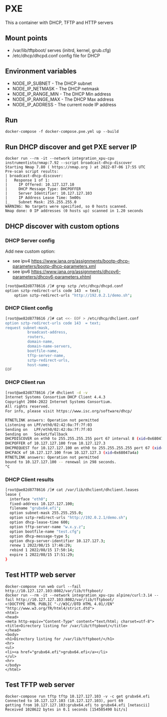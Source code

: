 # PXE

This a container with DHCP, TFTP and HTTP servers

## Mount points

- /var/lib/tftpboot/ serves (initrd, kernel, grub.cfg)
- /etc/dhcp/dhcpd.conf config file for DHCP

## Environment variables

- NODE_IP_SUBNET - The DHCP subnet
- NODE_IP_NETMASK - The DHCP netmask
- NODE_IP_RANGE_MIN - The DHCP Min address
- NODE_IP_RANGE_MAX - The DHCP Max address
- NODE_IP_ADDRESS - The current node IP address

## Run

```text
docker-compose -f docker-compose.pxe.yml up --build
```

## Run DHCP discover and get PXE server IP

```text
docker run --rm -it --network integration_xpu-cpu instrumentisto/nmap:7.92 --script broadcast-dhcp-discover
Starting Nmap 7.80 ( https://nmap.org ) at 2022-07-06 17:55 UTC
Pre-scan script results:
| broadcast-dhcp-discover:
|   Response 1 of 1:
|     IP Offered: 10.127.127.10
|     DHCP Message Type: DHCPOFFER
|     Server Identifier: 10.127.127.103
|     IP Address Lease Time: 5m00s
|_    Subnet Mask: 255.255.255.0
WARNING: No targets were specified, so 0 hosts scanned.
Nmap done: 0 IP addresses (0 hosts up) scanned in 1.20 seconds
```

## DHCP discover with custom options

### DHCP Server config

Add new custom option:

- see ipv4 <https://www.iana.org/assignments/bootp-dhcp-parameters/bootp-dhcp-parameters.xml>
- see ipv6 <https://www.iana.org/assignments/dhcpv6-parameters/dhcpv6-parameters.xhtml>

```bash
[root@ae82d8778616 /]# grep sztp /etc/dhcp/dhcpd.conf
option sztp-redirect-urls code 143  = text;
    option sztp-redirect-urls "http://192.0.2.1/demo.sh";
```

### DHCP Client config

```bash
[root@ae82d8778616 /]# cat <<- EOF > /etc/dhcp/dhclient.conf
option sztp-redirect-urls code 143  = text;
request subnet-mask,
          broadcast-address,
          routers,
          domain-name,
          domain-name-servers,
          bootfile-name,
          tftp-server-name,
          sztp-redirect-urls,
          host-name;
EOF
```

### DHCP Client run

```bash
[root@ae82d8778616 /]# dhclient -d -v
Internet Systems Consortium DHCP Client 4.4.3
Copyright 2004-2022 Internet Systems Consortium.
All rights reserved.
For info, please visit https://www.isc.org/software/dhcp/

RTNETLINK answers: Operation not permitted
Listening on LPF/eth0/02:42:0a:7f:7f:03
Sending on   LPF/eth0/02:42:0a:7f:7f:03
Sending on   Socket/fallback
DHCPDISCOVER on eth0 to 255.255.255.255 port 67 interval 8 (xid=0x68047a4a)
DHCPOFFER of 10.127.127.100 from 10.127.127.3
DHCPREQUEST for 10.127.127.100 on eth0 to 255.255.255.255 port 67 (xid=0x68047a4a)
DHCPACK of 10.127.127.100 from 10.127.127.3 (xid=0x68047a4a)
RTNETLINK answers: Operation not permitted
bound to 10.127.127.100 -- renewal in 298 seconds.
^C
```

### DHCP Client results

```bash
[root@ae82d8778616 /]# cat /var/lib/dhclient/dhclient.leases
lease {
  interface "eth0";
  fixed-address 10.127.127.100;
  filename "grubx64.efi";
  option subnet-mask 255.255.255.0;
  option sztp-redirect-urls "http://192.0.2.1/demo.sh";
  option dhcp-lease-time 600;
  option tftp-server-name "w.x.y.z";
  option bootfile-name "test.cfg";
  option dhcp-message-type 5;
  option dhcp-server-identifier 10.127.127.3;
  renew 1 2022/08/15 17:46:29;
  rebind 1 2022/08/15 17:50:14;
  expire 1 2022/08/15 17:51:29;
}
```

## Test HTTP web server

```text
docker-compose run web curl --fail http://10.127.127.103:8082/var/lib/tftpboot/
docker run --rm -it --network integration_xpu-cpu alpine/curl:3.14 --fail http://10.127.127.103:8082/var/lib/tftpboot/
<!DOCTYPE HTML PUBLIC "-//W3C//DTD HTML 4.01//EN" "http://www.w3.org/TR/html4/strict.dtd">
<html>
<head>
<meta http-equiv="Content-Type" content="text/html; charset=utf-8">
<title>Directory listing for /var/lib/tftpboot/</title>
</head>
<body>
<h1>Directory listing for /var/lib/tftpboot/</h1>
<hr>
<ul>
<li><a href="grubx64.efi">grubx64.efi</a></li>
</ul>
<hr>
</body>
</html>
```

## Test TFTP web server

```text
docker-compose run tftp tftp 10.127.127.103 -v -c get grubx64.efi
Connected to 10.127.127.103 (10.127.127.103), port 69
getting from 10.127.127.103:grubx64.efi to grubx64.efi [netascii]
Received 1028622 bytes in 0.1 seconds [154505490 bit/s]
```
